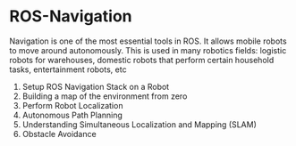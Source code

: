# ROS-Navigation
 Navigation is one of the most essential tools in ROS. It allows mobile robots to move around autonomously. This is used in many robotics fields: logistic robots for warehouses, domestic robots that perform certain household tasks, entertainment robots, etc

 1. Setup ROS Navigation Stack on a Robot
 2. Building a map of the environment from zero
 3. Perform Robot Localization
 4. Autonomous Path Planning
 5. Understanding Simultaneous Localization and Mapping (SLAM)
 6. Obstacle Avoidance
